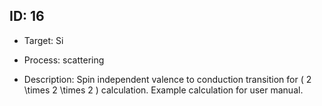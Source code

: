 ## ID: 16

- Target: Si

- Process: scattering

- Description: Spin independent valence to conduction transition for \( 2 \times 2 \times 2 \) calculation. Example calculation for user manual.
